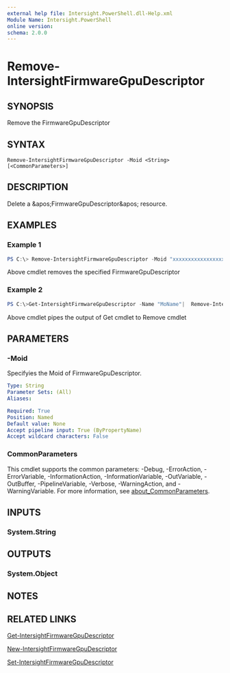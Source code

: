 ```yaml
---
external help file: Intersight.PowerShell.dll-Help.xml
Module Name: Intersight.PowerShell
online version:
schema: 2.0.0
---
```


# Remove-IntersightFirmwareGpuDescriptor

## SYNOPSIS
Remove the FirmwareGpuDescriptor

## SYNTAX

```
Remove-IntersightFirmwareGpuDescriptor -Moid <String> [<CommonParameters>]
```

## DESCRIPTION
Delete a &amp;apos;FirmwareGpuDescriptor&amp;apos; resource.

## EXAMPLES

### Example 1
```powershell
PS C:\> Remove-IntersightFirmwareGpuDescriptor -Moid "xxxxxxxxxxxxxxxxxxxxxxxxxxx"
```
Above cmdlet removes the specified FirmwareGpuDescriptor 

### Example 2
```powershell
PS C:\>Get-IntersightFirmwareGpuDescriptor -Name "MoName"|  Remove-IntersightFirmwareGpuDescriptor
```
Above cmdlet pipes the output of Get cmdlet to Remove cmdlet

## PARAMETERS

### -Moid
Specifyies the Moid of FirmwareGpuDescriptor.

```yaml
Type: String
Parameter Sets: (All)
Aliases:

Required: True
Position: Named
Default value: None
Accept pipeline input: True (ByPropertyName)
Accept wildcard characters: False
```

### CommonParameters
This cmdlet supports the common parameters: -Debug, -ErrorAction, -ErrorVariable, -InformationAction, -InformationVariable, -OutVariable, -OutBuffer, -PipelineVariable, -Verbose, -WarningAction, and -WarningVariable. For more information, see [about_CommonParameters](http://go.microsoft.com/fwlink/?LinkID=113216).

## INPUTS

### System.String

## OUTPUTS

### System.Object
## NOTES

## RELATED LINKS

[Get-IntersightFirmwareGpuDescriptor](./Get-IntersightFirmwareGpuDescriptor.md)

[New-IntersightFirmwareGpuDescriptor](./New-IntersightFirmwareGpuDescriptor.md)

[Set-IntersightFirmwareGpuDescriptor](./Set-IntersightFirmwareGpuDescriptor.md)


